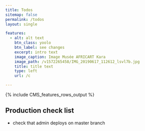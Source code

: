 ```yaml
---
title: Todos
sitemap: false
permalink: /todos
layout: single

features:
  - alt: alt text
    btn_class: yoolo
    btn_label: see changes
    excerpt: intro text
    image_caption: Image Musée AFRICART Kara
    image_path: /v1572265458/IMG_20190617_112612_lsvl7b.jpg
    title: title text
    type: left
    url: /c

---
```


{% include CMS_features_rows_output %}

## Production check list

  - check that admin deploys on master branch
